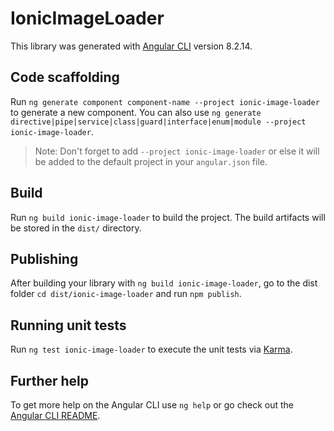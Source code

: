 # IonicImageLoader

This library was generated with [Angular CLI](https://github.com/angular/angular-cli) version 8.2.14.

## Code scaffolding

Run `ng generate component component-name --project ionic-image-loader` to generate a new component. You can also use `ng generate directive|pipe|service|class|guard|interface|enum|module --project ionic-image-loader`.
> Note: Don't forget to add `--project ionic-image-loader` or else it will be added to the default project in your `angular.json` file. 

## Build

Run `ng build ionic-image-loader` to build the project. The build artifacts will be stored in the `dist/` directory.

## Publishing

After building your library with `ng build ionic-image-loader`, go to the dist folder `cd dist/ionic-image-loader` and run `npm publish`.

## Running unit tests

Run `ng test ionic-image-loader` to execute the unit tests via [Karma](https://karma-runner.github.io).

## Further help

To get more help on the Angular CLI use `ng help` or go check out the [Angular CLI README](https://github.com/angular/angular-cli/blob/master/README.md).
